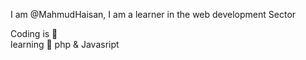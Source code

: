 I am @MahmudHaisan, I am a learner in the web development Sector

  Coding is 🧡
  <br>
  learning 🌱 php & Javasript
  <br>  
  
  
 
